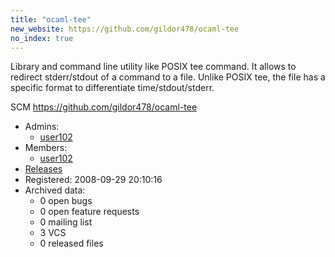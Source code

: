 ```yaml
---
title: "ocaml-tee"
new_website: https://github.com/gildor478/ocaml-tee
no_index: true
---
```


Library and command line utility like POSIX tee command. It allows to redirect stderr/stdout of a command to a file. Unlike POSIX tee, the file has a specific format to differentiate time/stdout/stderr.

SCM https://github.com/gildor478/ocaml-tee


* Admins:
  * [user102](/users/user102)
* Members:
  * [user102](/users/user102)
* [Releases](https://download.ocamlcore.org/ocaml-tee)
* Registered: 2008-09-29 20:10:16
* Archived data:
  * 0 open bugs
  * 0 open feature requests
  * 0 mailing list
  * 3 VCS
  * 0 released files
